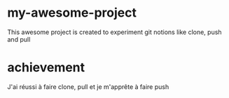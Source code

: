 # my-awesome-project
This awesome project is created to experiment git notions like clone, push and pull
# achievement
J'ai réussi à faire clone, pull et je m'apprête à faire push